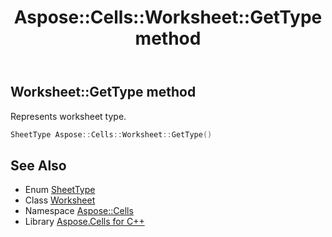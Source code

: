 ﻿---
title: Aspose::Cells::Worksheet::GetType method
linktitle: GetType
second_title: Aspose.Cells for C++ API Reference
description: 'Aspose::Cells::Worksheet::GetType method. Represents worksheet type in C++.'
type: docs
weight: 1400
url: /cpp/aspose.cells/worksheet/gettype/
---
## Worksheet::GetType method


Represents worksheet type.

```cpp
SheetType Aspose::Cells::Worksheet::GetType()
```

## See Also

* Enum [SheetType](../../sheettype/)
* Class [Worksheet](../)
* Namespace [Aspose::Cells](../../)
* Library [Aspose.Cells for C++](../../../)
